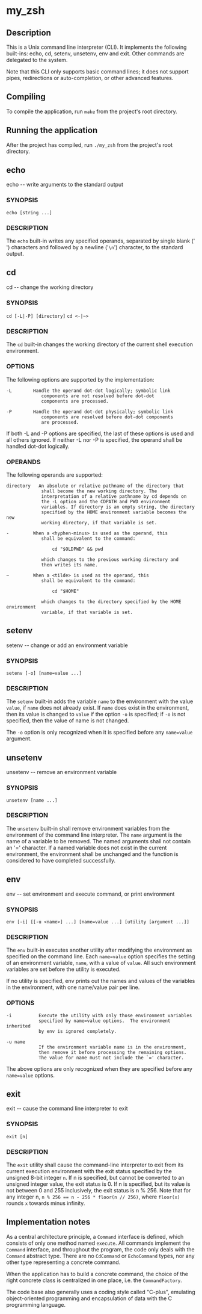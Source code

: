 # my_zsh

## Description

This is a Unix command line interpreter (CLI). It implements the following built-ins: echo, cd, setenv, unsetenv, env and exit. Other commands are delegated to the system.

Note that this CLI only supports basic command lines; it does not support pipes, redirections or auto-completion, or other advanced features.

## Compiling

To compile the application, run `make` from the project's root directory.

## Running the application

After the project has compiled, run `./my_zsh` from the project's root directory.

## echo

echo -- write arguments to the standard output

### SYNOPSIS

`echo [string ...]`

### DESCRIPTION

The `echo` built-in writes any specified operands, separated by single blank ('` `') characters and followed by a  newline ('`\n`') character, to the standard output.

## cd

cd -- change the working directory

### SYNOPSIS

`cd [-L|-P] [directory]`
`cd <-|~>`

### DESCRIPTION

The `cd` built-in changes the working directory of the current shell execution environment.

### OPTIONS

The following options are supported by the implementation:

    -L        Handle the operand dot-dot logically; symbolic link
                 components are not resolved before dot-dot
                 components are processed.

    -P        Handle the operand dot-dot physically; symbolic link
                 components are resolved before dot-dot components
                 are processed.

If both -L and -P options are specified, the last of these options is used and all others ignored. If neither -L nor -P is specified, the operand shall be handled dot-dot logically.

### OPERANDS

The following operands are supported:

    directory   An absolute or relative pathname of the directory that
                 shall become the new working directory. The
                 interpretation of a relative pathname by cd depends on
                 the -L option and the CDPATH and PWD environment
                 variables. If directory is an empty string, the directory
                 specified by the HOME environment variable becomes the new
                 working directory, if that variable is set.

    -         When a <hyphen-minus> is used as the operand, this
                 shall be equivalent to the command:

                     cd "$OLDPWD" && pwd

                 which changes to the previous working directory and
                 then writes its name.

    ~         When a <tilde> is used as the operand, this
                 shall be equivalent to the command:

                     cd "$HOME"

                 which changes to the directory specified by the HOME environment
                 variable, if that variable is set.

## setenv

setenv -- change or add an environment variable

### SYNOPSIS

`setenv [-o] [name=value ...]` 

### DESCRIPTION

The `setenv` built-in adds the variable `name` to the environment with the value `value`, if `name` does not already exist.  If `name` does exist in the environment, then its value is changed to `value` if the option `-o` is specified; if `-o` is not specified, then the value of name is not changed.

The `-o` option is only recognized when it is specified before any `name=value` argument.

## unsetenv

unsetenv -- remove an environment variable

### SYNOPSIS

`unsetenv [name ...]`

### DESCRIPTION

The `unsetenv` built-in shall remove environment variables from the environment of the command line interpreter. The `name` argument is the name of a variable to be removed. The named arguments shall not contain an '=' character. If a named variable does not exist in the current environment, the environment shall be unchanged and the function is considered to have completed successfully.

## env

env -- set environment and execute command, or print environment

### SYNOPSIS

`env [-i] [[-u <name>] ...] [name=value ...] [utility [argument ...]]`

### DESCRIPTION

The `env` built-in executes another utility after modifying the environment as specified on the command line.  Each `name=value` option specifies the setting of an environment variable, `name`, with a value of `value`.  All such environment variables are set before the utility is executed.

If no utility is specified, env prints out the names and values of the variables in the environment, with one name/value pair per line.

### OPTIONS

    -i          Execute the utility with only those environment variables
                specified by name=value options.  The environment inherited
                by env is ignored completely.

    -u name
                If the environment variable name is in the environment,
                then remove it before processing the remaining options. 
                The value for name must not include the `=' character.

The above options are only recognized when they are specified before any `name=value` options.

## exit

exit -- cause the command line interpreter to exit

### SYNOPSIS

`exit [n]`

### DESCRIPTION

The `exit` utility shall cause the command-line interpreter to exit from its current execution environment with the exit status specified by the unsigned 8-bit integer `n`. If n is specified, but cannot be converted to an unsigned integer value, the exit status is 0. If n is specified, but its value is not between 0 and 255 inclusively, the exit status is n % 256. Note that for any integer n, `n % 256 == n - 256 * floor(n // 256)`, where `floor(x)` rounds `x` towards minus infinity.

## Implementation notes

As a central architecture principle, a `Command` interface is defined, which consists of only one method named `execute`. All commands implement the `Command` interface, and throughout the program, the code only deals with the `Command` abstract type. There are no `CdCommand` or `EchoCommand` types, nor any other type representing a concrete command.

When the application has to build a concrete command, the choice of the right concrete class is centralized in one place, i.e. the `CommandFactory`.

The code base also generally uses a coding style called "C-plus", emulating object-oriented programming and encapsulation of data with the C programming language.

